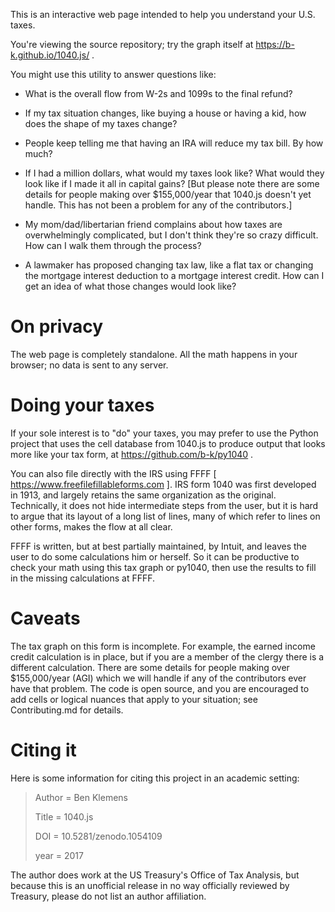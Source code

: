 This is an interactive web page intended to help you understand your U.S. taxes.

You're viewing the source repository; try the graph itself at https://b-k.github.io/1040.js/ .

You might use this utility to answer questions like:

* What is the overall flow from W-2s and 1099s to the final refund?

* If my tax situation changes, like buying a house or having a kid, how does the shape of my taxes change?

* People keep telling me that having an IRA will reduce my tax bill. By how much?

* If I had a million dollars, what would my taxes look like? What would they look like
if I made it all in capital gains? [But please note there are some details for people
making over $155,000/year that 1040.js doesn't yet handle. This has not been a problem for
any of the contributors.]

* My mom/dad/libertarian friend complains about how taxes are overwhelmingly complicated, but I don't
think they're so crazy difficult. How can I walk them through the process?

* A lawmaker has proposed changing tax law, like a flat tax or changing the mortgage
interest deduction to a mortgage interest credit. How can I get an idea of what those
changes would look like?

On privacy
========

The web page is completely standalone. All the math happens in your browser; no data
is sent to any server.


Doing your taxes
========

If your sole interest is to "do" your taxes, you may prefer to use the Python project
that uses the cell database from 1040.js to produce output that looks more like your
tax form, at https://github.com/b-k/py1040 .

You can also file directly with the IRS using FFFF [ https://www.freefilefillableforms.com ].
IRS form 1040 was first developed in 1913, and largely retains the same organization
as the original. Technically, it does not hide intermediate steps from the user, but
it is hard to argue that its layout of a long list of lines, many of which refer to
lines on other forms, makes the flow at all clear.

FFFF is written, but at best partially maintained, by Intuit, and leaves the user to
do some calculations him or herself. So it can be productive to check your math
using this tax graph or py1040, then use the results to fill in the missing calculations
at FFFF.


Caveats
========

The tax graph on this form is incomplete. For example, the earned income credit
calculation is in place, but if you are a member of the clergy there is a different
calculation. There are some details for people making over $155,000/year (AGI) which we
will handle if any of the contributors ever have that problem. The code is open source,
and you are encouraged to add cells or logical nuances that apply to your situation;
see Contributing.md for details.

Citing it
========
Here is some information for citing this project in an academic setting:

> Author = Ben Klemens
>
> Title = 1040.js
>
> DOI = 10.5281/zenodo.1054109
>
> year = 2017

The author does work at the US Treasury's Office of Tax Analysis, but because this is an unofficial release in no way officially reviewed by Treasury, please do not list an author affiliation.
